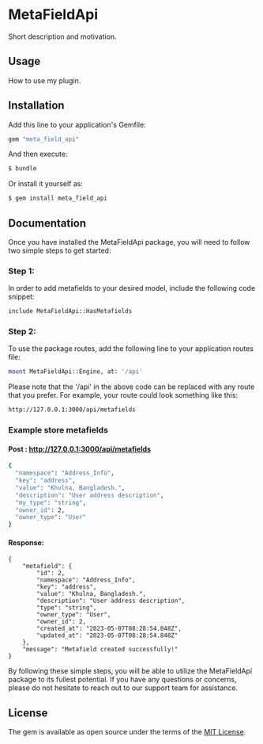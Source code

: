 # MetaFieldApi
Short description and motivation.

## Usage
How to use my plugin.

## Installation
Add this line to your application's Gemfile:

```ruby
gem "meta_field_api"
```

And then execute:
```bash
$ bundle
```

Or install it yourself as:
```bash
$ gem install meta_field_api
```

## Documentation
Once you have installed the MetaFieldApi package, you will need to follow two simple steps to get started:

### Step 1:
In order to add metafields to your desired model, include the following code snippet:
```bash
include MetaFieldApi::HasMetafields
```

### Step 2:
To use the package routes, add the following line to your application routes file:
```bash
mount MetaFieldApi::Engine, at: '/api'
```
Please note that the '/api' in the above code can be replaced with any route that you prefer. For example, your route could look something like this:
```bash
http://127.0.0.1:3000/api/metafields
```
### Example store metafields
#### Post : http://127.0.0.1:3000/api/metafields
```bash
{
  "namespace": "Address_Info",
  "key": "address",
  "value": "Khulna, Bangladesh.",
  "description": "User address description",
  "my_type": "string",
  "owner_id": 2,
  "owner_type": "User"
}
```
#### Response:
```
{
    "metafield": {
        "id": 2,
        "namespace": "Address_Info",
        "key": "address",
        "value": "Khulna, Bangladesh.",
        "description": "User address description",
        "type": "string",
        "owner_type": "User",
        "owner_id": 2,
        "created_at": "2023-05-07T08:28:54.848Z",
        "updated_at": "2023-05-07T08:28:54.848Z"
    },
    "message": "Metafield created successfully!"
}
```

By following these simple steps, you will be able to utilize the MetaFieldApi package to its fullest potential. If you have any questions or concerns, please do not hesitate to reach out to our support team for assistance.

## License
The gem is available as open source under the terms of the [MIT License](https://opensource.org/licenses/MIT).
